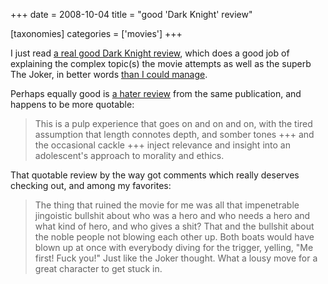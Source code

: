 +++
date = 2008-10-04
title = "good 'Dark Knight' review"

[taxonomies]
categories = ['movies']
+++

I just read [a real good Dark Knight review], which does a good job of
explaining the complex topic(s) the movie attempts as well as the superb
The Joker, in better words [than I could manage].

Perhaps equally good is [a hater review] from the same publication, and
happens to be more quotable:

> This is a pulp experience that goes on and on and on, with the tired
> assumption that length connotes depth, and somber tones +++ and the
> occasional cackle +++ inject relevance and insight into an
> adolescent's approach to morality and ethics.

That quotable review by the way got comments which really deserves
checking out, and among my favorites:

> The thing that ruined the movie for me was all that impenetrable
> jingoistic bullshit about who was a hero and who needs a hero and what
> kind of hero, and who gives a shit? That and the bullshit about the
> noble people not blowing each other up. Both boats would have blown up
> at once with everybody diving for the trigger, yelling, "Me first!
> Fuck you!" Just like the Joker thought. What a lousy move for a great
> character to get stuck in.

  [a real good Dark Knight review]: http://www.ruthlessreviews.com/742/dark-knight-the
  [than I could manage]: http://tshepang.net/the-dark-knight-2008
  [a hater review]: http://www.ruthlessreviews.com/746/dark-knight-the-2
